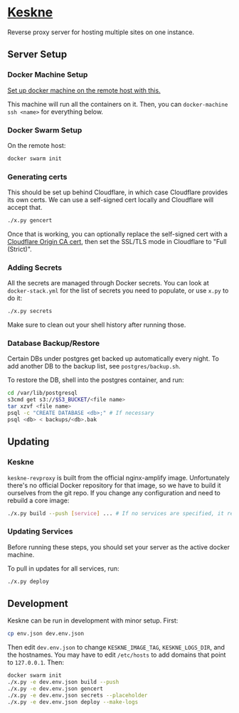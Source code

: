 # [Keskne](https://translate.google.com/#view=home&op=translate&sl=et&tl=en&text=keskne)

Reverse proxy server for hosting multiple sites on one instance.

## Server Setup

### Docker Machine Setup

[Set up docker machine on the remote host with this.](https://www.digitalocean.com/community/tutorials/how-to-provision-and-manage-remote-docker-hosts-with-docker-machine-on-ubuntu-16-04#step-3-%E2%80%94-provisioning-a-dockerized-host-using-docker-machine)

This machine will run all the containers on it. Then, you can `docker-machine ssh <name>` for everything below.

### Docker Swarm Setup

On the remote host:

```sh
docker swarm init
```

### Generating certs

This should be set up behind Cloudflare, in which case Cloudflare provides its own certs. We can use a self-signed cert locally and Cloudflare will accept that.

```sh
./x.py gencert
```

Once that is working, you can optionally replace the self-signed cert with a [Cloudflare Origin CA cert](https://support.cloudflare.com/hc/en-us/articles/115000479507#h_30e5cf09-6e98-48e1-a9f1-427486829feb), then set the SSL/TLS mode in Cloudflare to "Full (Strict)".

### Adding Secrets

All the secrets are managed through Docker secrets. You can look at `docker-stack.yml` for the list of secrets you need to populate, or use `x.py` to do it:

```sh
./x.py secrets
```

Make sure to clean out your shell history after running those.

### Database Backup/Restore

Certain DBs under postgres get backed up automatically every night. To add another DB to the backup list, see `postgres/backup.sh`.

To restore the DB, shell into the postgres container, and run:

```sh
cd /var/lib/postgresql
s3cmd get s3://$S3_BUCKET/<file name>
tar xzvf <file name>
psql -c "CREATE DATABASE <db>;" # If necessary
psql <db> < backups/<db>.bak
```

## Updating

### Keskne

`keskne-revproxy` is built from the official nginx-amplify image. Unfortunately there's no official Docker repository for that image, so we have to build it ourselves from the git repo. If you change any configuration and need to rebuild a core image:

```sh
./x.py build --push [service] ... # If no services are specified, it rebuilds/pushes all
```

### Updating Services

Before running these steps, you should set your server as the active docker machine.

To pull in updates for all services, run:

```sh
./x.py deploy
```

## Development

Keskne can be run in development with minor setup. First:

```sh
cp env.json dev.env.json
```

Then edit `dev.env.json` to change `KESKNE_IMAGE_TAG`, `KESKNE_LOGS_DIR`, and the hostnames. You may have to edit `/etc/hosts` to add domains that point to `127.0.0.1`. Then:

```sh
docker swarm init
./x.py -e dev.env.json build --push
./x.py -e dev.env.json gencert
./x.py -e dev.env.json secrets --placeholder
./x.py -e dev.env.json deploy --make-logs
```
